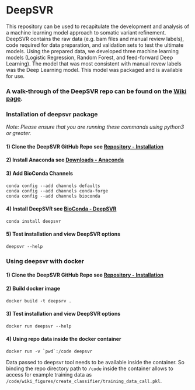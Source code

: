 # DeepSVR
This repository can be used to recapitulate the development and analysis of a machine learning model approach to somatic variant refinement. DeepSVR contains the raw data (e.g. bam files and manual review labels), code required for data preparation, and validation sets to test the ultimate models. Using the prepared data, we developed three machine learning models (Logistic Regression, Random Forest, and feed-forward Deep Learning). The model that was most consistent with manual revew labels was the Deep Learning model. This model was packaged and is available for use.

### A walk-through of the DeepSVR repo can be found on the [Wiki page](https://github.com/griffithlab/manual_review_classifier/wiki).


### Installation of deepsvr package
*Note: Please ensure that you are running these commands using python3 or greater.*

#### 1) Clone the DeepSVR GitHub Repo see [Repository - Installation](https://github.com/griffithlab/DeepSVR/wiki/Repository-Installation)

#### 2) Install Anaconda see [Downloads - Anaconda](https://www.anaconda.com/download/)

#### 3) Add BioConda Channels
    conda config --add channels defaults
    conda config --add channels conda-forge
    conda config --add channels bioconda

#### 4) Install DeepSVR see [BioConda - DeepSVR](https://anaconda.org/bioconda/deepsvr)
    conda install deepsvr

#### 5) Test installation and view DeepSVR options
    deepsvr --help

### Using deepsvr with docker

#### 1) Clone the DeepSVR GitHub Repo see [Repository - Installation](https://github.com/griffithlab/DeepSVR/wiki/Repository-Installation)

#### 2) Build docker image
    docker build -t deepsrv .

#### 3) Test installation and view DeepSVR options
    docker run deepsvr --help

#### 4) Using repo data inside the docker container
    docker run -v `pwd`:/code deepsvr

Data passed to deepsvr tool needs to be available inside the container. So binding the repo directory path to `/code` inside the container allows to access for example training data as `/code/wiki_figures/create_classifier/training_data_call.pkl`.

